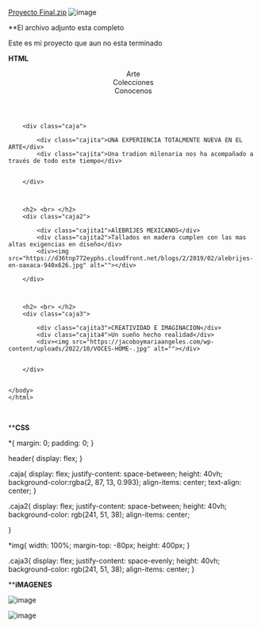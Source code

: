 [Proyecto Final.zip](https://github.com/Armando573/Diseno_Web/files/10473491/Proyecto.Final.zip)
![image](https://user-images.githubusercontent.com/61428623/213896154-f93f3203-9646-46db-9370-8d4b1fc82b63.png)

**El archivo adjunto esta completo



Este es mi proyecto que aun no esta terminado 

****HTML****
<!DOCTYPE html>
<html lang="en">
<head>
    <meta charset="UTF-8">
    <meta http-equiv="X-UA-Compatible" content="IE=edge">
    <meta name="viewport" content="width=device-width, initial-scale=1.0">
    <title>Proyecto Final Diseño Web</title>
    <link rel="stylesheet" href="css/estilos.css">
</head>

<header>
    <div><img src="C:\Users\PILARES2\Desktop\Proyecto_Final_DW\img\logo.png" alt=""></div>
    <div>Arte</div>
    <div>Colecciones</div>
    <div>Conocenos</div>


</header>

<main>

</main>


<body>
    <body>

        <div class="caja">
    
            <div class="cajita">UNA EXPERIENCIA TOTALMENTE NUEVA EN EL ARTE</div>
            <div class="cajita">Una tradion milenaria nos ha acompañado a través de todo este tiempo</div>
           
    
        </div>
    
    
    
        <h2> <br> </h2>
        <div class="caja2">
    
            <div class="cajita1">AlEBRIJES MEXICANOS</div>
            <div class="cajita2">Tallados en madera cumplen con las mas altas exigencias en diseño</div>
            <div><img src="https://d36tnp772eyphs.cloudfront.net/blogs/2/2019/02/alebrijes-en-oaxaca-940x626.jpg" alt=""></div>
    
        </div>
    
    
    
        <h2> <br> </h2>
        <div class="caja3">
    
            <div class="cajita3">CREATIVIDAD E IMAGINACION</div>
            <div class="cajita4">Un sueño hecho realidad</div>
            <div><img src="https://jacoboymariaangeles.com/wp-content/uploads/2022/10/VOCES-HOME-.jpg" alt=""></div>

    
        </div>
    
    
    </body>
    </html>
    
</body>

<footer>
    <img src="C:\Users\PILARES2\Desktop\Proyecto_Final_DW\img\twitter.png" alt="">
    <img src="C:\Users\PILARES2\Desktop\Proyecto_Final_DW\img\instagram.png" alt="">
    <img src="C:\Users\PILARES2\Desktop\Proyecto_Final_DW\img\facebook.png" alt="">
    <img src="C:\Users\PILARES2\Desktop\Proyecto_Final_DW\img\youtube.png" alt="">
</footer>

</html>





******CSS****


*{
    margin: 0;
    padding: 0;
}

header{
    display: flex;
}


.caja{
    display: flex;
    justify-content: space-between;
    height: 40vh;
    background-color:rgba(2, 87, 13, 0.993);
    align-items: center;
    text-align: center;
}




.caja2{
    display: flex;
    justify-content: space-between;
    height: 40vh;
    background-color: rgb(241, 51, 38);
    align-items: center;
   
}

*img{
    width: 100%;
    margin-top: -80px;
    height: 400px;
}



.caja3{
    display: flex;
    justify-content: space-evenly;
    height: 40vh;
    background-color: rgb(241, 51, 38);
    align-items: center;
}

****iMAGENES**

![image](https://user-images.githubusercontent.com/61428623/213896188-b5f3af4c-3807-4daa-b90d-80791ab7c53a.png)


![image](https://user-images.githubusercontent.com/61428623/213896190-8f22dea7-b4ff-44c9-a0e9-bcf4ebf6f21d.png)
